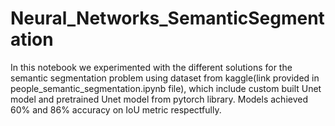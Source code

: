 # Neural_Networks_SemanticSegmentation

In this notebook we experimented with the different solutions for the semantic segmentation problem using dataset from kaggle(link provided in people_semantic_segmentation.ipynb file), which include custom built Unet model and pretrained Unet model from pytorch library. Models achieved 60% and 86% accuracy on IoU metric respectfully.
